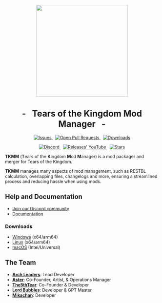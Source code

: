 <div align="center">
  <img src="https://github.com/TKMM-Team/.github/blob/main/resources/Icon-Transparent-1024.png" width="300vh">
  <!-- Fira Sans has no effect on GitHub -->
  <h1>- &nbsp; Tears of the Kingdom Mod Manager &nbsp; -</h1>
</div>

<p align="center">
  <a href="https://github.com/TKMM-Team/Tkmm/issues">
    <img src="https://img.shields.io/github/issues/TKMM-Team/Tkmm?logoColor=FFFFFF&color=red&logo=github&style=for-the-badge&labelColor=2A2C33" alt="Issues"/>
  </a> &nbsp;
  <a href="https://github.com/TKMM-Team/Tkmm/pulls">
    <img src="https://img.shields.io/github/issues-pr/TKMM-Team/Tkmm?style=for-the-badge&labelColor=2A2C33&logoColor=FFFFFF&color=blue&logo=github" alt="Open Pull Requests"/>
  </a> &nbsp;
  <a href="https://totkmods.github.io/tkmm/downloads/">
    <img src="https://img.shields.io/github/downloads/TKMM-Team/Tkmm/total?style=for-the-badge&labelColor=2A2C33&logoColor=FFFFFF&color=008000&logo=github" alt="Downloads"/>
  </a>
</p>
<p align="center" style="text-align: center;">
  <a href="https://discord.gg/BbVXenRFVc">
    <img src="https://img.shields.io/discord/1179611100183011429?style=for-the-badge&logoColor=FFFFFF&color=5865F2&labelColor=2A2C33&logo=discord&label=discord" alt="Discord"/>
  </a> &nbsp;
  <a href="https://github.com/TKMM-Team/Tkmm/releases">
    <img src="https://img.shields.io/github/v/tag/TKMM-Team/Tkmm?style=for-the-badge&logoColor=FFFFFF&color=C71B42&labelColor=2A2C33&logo=github&label=Version" alt="Releases' YouTube"/>
  </a> &nbsp;
  <a href="https://github.com/TKMM-Team/Tkmm">
    <img src="https://img.shields.io/github/stars/TKMM-Team/Tkmm?style=for-the-badge&logoColor=FFFFFF&color=FFCB41&labelColor=2A2C33&logo=github" alt="Stars"/>
  </a>
</p>

**TKMM** (**T**ears of the **K**ingdom **M**od **M**anager) is a mod packager and merger for Tears of the Kingdom.

**TKMM** manages many aspects of mod management, such as RESTBL calculation, overlapping files, changelogs and more, ensuring a streamlined process and reducing hassle when using mods.

## Help and Documentation

- [Join our Discord community](https://discord.gg/BbVXenRFVc)
- [Documentation](https://tkmm.org)

### Downloads

- [Windows](https://tkmm.org/downloads/?tabs=windows) (x64/arm64)
- [Linux](https://tkmm.org/downloads/?tabs=linux) (x64/arm64)
- [macOS](https://tkmm.org/downloads/?tabs=macos) (Intel/Universal)

## The Team

- **[Arch Leaders](https://github.com/ArchLeaders)**: Lead Developer
- **[Aster](https://github.com/AsteroidPizza39)**: Co-Founder, Artist, & Operations Manager
- **[The5thTear](https://github.com/The5thTear)**: Co-Founder & Developer
- **[Lord Bubbles](https://github.com/MasterBubbles)**: Developer & GPT Master
- **[Mikachan](https://github.com/okmika)**: Developer
